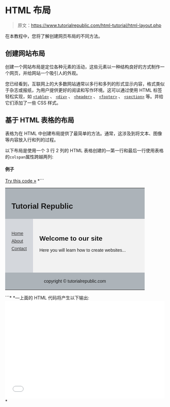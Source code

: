 # HTML 布局

> 原文：<https://www.tutorialrepublic.com/html-tutorial/html-layout.php>

在本教程中，您将了解创建网页布局的不同方法。

## 创建网站布局

创建一个网站布局是定位各种元素的活动，这些元素以一种结构良好的方式制作一个网页，并给网站一个吸引人的外观。

您已经看到，互联网上的大多数网站通常以多行和多列的形式显示内容，格式类似于杂志或报纸，为用户提供更好的阅读和写作环境。这可以通过使用 HTML 标签轻松实现，如 [`<table>`](../html-reference/html-table-tag.php) 、 [`<div>`](../html-reference/html-div-tag.php) 、 [`<header>`](../html-reference/html5-header-tag.php) 、 [`<footer>`](../html-reference/html5-footer-tag.php) 、 [`<section>`](../html-reference/html5-section-tag.php) 等。并给它们添加了一些 CSS 样式。

## 基于 HTML 表格的布局

表格为在 HTML 中创建布局提供了最简单的方法。通常，这涉及到将文本、图像等内容放入行和列的过程。

以下布局是使用一个 3 行 2 列的 HTML 表格创建的—第一行和最后一行使用表格的`colspan`属性跨越两列:

#### 例子

[Try this code »](../codelab.php?topic=html&file=table-layout "Try this code using online Editor") *```
<!DOCTYPE html>
<html lang="en">
<head>
<meta charset="utf-8">
<title>HTML Table Layout</title>
</head>
<body style="margin:0px;">
    <table style="width:100%; border-collapse:collapse; font:14px Arial,sans-serif;">
        <tr>
            <td colspan="2" style="padding:10px 20px; background-color:#acb3b9;">
                <h1 style="font-size:24px;">Tutorial Republic</h1>
            </td>
        </tr>
        <tr style="height:170px;">
            <td style="width:20%; padding:20px; background-color:#d4d7dc; vertical-align: top;">
                <ul style="list-style:none; padding:0px; line-height:24px;">
                    <li><a href="#" style="color:#333;">Home</a></li>
                    <li><a href="#" style="color:#333;">About</a></li>
                    <li><a href="#" style="color:#333;">Contact</a></li>
                </ul>
            </td>
            <td style="padding:20px; background-color:#f2f2f2; vertical-align:top;">
                <h2>Welcome to our site</h2>
                <p>Here you will learn how to create websites...</p>
            </td>
        </tr>
        <tr>
            <td colspan="2" style="padding:5px; background-color:#acb3b9; text-align:center;">
                <p>copyright &copy; tutorialrepublic.com</p>
            </td>
        </tr>
    </table>
</body>
</html>
```*  *—上面的 HTML 代码将产生以下输出:

<iframe style="width:100%; height:310px; border:none;" src="../examples/html/table-layout.html"><!--Warning box--> <div class="color-box"> <div class="shadow"> <div class="info-tab warning-icon" title="Warning"><i/></div> <div class="warning-box"> <p><strong>警告:</strong>上例中用于创建布局的方法没有错，但不推荐。避免使用<a href="html-tables.php">表格</a>和<a href="html-styles.php#inline-styles">内嵌样式</a>来创建布局。使用表格创建的布局通常渲染速度非常慢。表格应该只用于显示表格数据。</p> </div> </div> </div> <!--End:Warning box--> <hr/> <h2>基于 HTML Div 的布局</h2> <p>使用<a href="../html-reference/html-div-tag.php"> <code>&lt;div&gt;</code> </a>元素是在 HTML 中创建布局最常见的方法。元素用于标记一个内容块，或者一组 HTML 文档中的其他元素。如果需要，它还可以包含其他 div 元素。</p> <p>以下示例使用 div 元素创建多列布局。它将产生与前面使用 table 元素的示例相同的结果:</p> <!--Code box--> <div class="example"> <div class="codebox"> <div class="codebox-title"><h4>例子</h4><a href="../codelab.php?topic=html&amp;file=div-layout" target="_blank" class="try-btn" title="Try this code using online Editor">Try this code <span>»</span></a><span class="box-size"><i title="Maximize"/></span></div> <pre class="syntax-highlighter line-numbers scroll xxlarge"><code class="language-markup">&lt;!DOCTYPE html&gt; &lt;html lang="en"&gt; &lt;head&gt; &lt;meta charset="utf-8"&gt; &lt;title&gt;HTML Div Layout&lt;/title&gt; &lt;style&gt; body { font: 14px Arial,sans-serif; margin: 0px; } .header { padding: 10px 20px; background: #acb3b9; } .header h1 { font-size: 24px; } .container { width: 100%; background: #f2f2f2; } .nav, .section { float: left; padding: 20px; min-height: 170px; box-sizing: border-box; } .nav { width: 20%; background: #d4d7dc; } .section { width: 80%; } .nav ul { list-style: none; line-height: 24px; padding: 0px; } .nav ul li a { color: #333; } .clearfix:after { content: "."; display: block; height: 0; clear: both; visibility: hidden; } .footer { background: #acb3b9; text-align: center; padding: 5px; } &lt;/style&gt; &lt;/head&gt; &lt;body&gt; &lt;div class="container"&gt; &lt;div class="header"&gt; &lt;h1&gt;Tutorial Republic&lt;/h1&gt; &lt;/div&gt; &lt;div class="wrapper clearfix"&gt; &lt;div class="nav"&gt; &lt;ul&gt; &lt;li&gt;&lt;a href="#"&gt;Home&lt;/a&gt;&lt;/li&gt; &lt;li&gt;&lt;a href="#"&gt;About&lt;/a&gt;&lt;/li&gt; &lt;li&gt;&lt;a href="#"&gt;Contact&lt;/a&gt;&lt;/li&gt; &lt;/ul&gt; &lt;/div&gt; &lt;div class="section"&gt; &lt;h2&gt;Welcome to our site&lt;/h2&gt; &lt;p&gt;Here you will learn how to create websites...&lt;/p&gt; &lt;/div&gt; &lt;/div&gt; &lt;div class="footer"&gt; &lt;p&gt;copyright &amp;copy; tutorialrepublic.com&lt;/p&gt; &lt;/div&gt; &lt;/div&gt; &lt;/body&gt; &lt;/html&gt;</code></pre> </div> </div> <!--End:Code box--> <p class="break">—上面的 HTML 代码将产生与上一示例相同的输出:</p> <iframe style="width:100%; height:310px; border:none;" src="../examples/html/div-layout.html"/> <p>我们使用<a href="/css-tutorial/css-alignment.php#floating-elements"> CSS 浮动</a>技术创建了这个布局，因为大多数浏览器都支持它。或者，您也可以使用 CSS3 flexbox 来创建更现代、更灵活的布局。参见<a href="/css-tutorial/css3-flexible-box-layouts.php"> CSS3 柔性盒布局</a>教程，详细了解 flexbox。</p> <!--Tip box--> <div class="color-box"> <div class="shadow"> <div class="info-tab tip-icon" title="Useful Tips"><i/></div> <div class="tip-box"> <p>提示:使用 DIV 元素和 CSS 可以创建更好的网页布局。您可以通过编辑一个 CSS 文件来更改网站所有页面的布局。要详细了解 CSS，请查看我们的<a href="/css-tutorial/"> CSS 教程</a>部分。</p> </div> </div> </div> <!--End:Tip box--> <hr/> <h2>使用 HTML5 结构元素</h2> <p>HTML5 引入了新的结构元素，如<a href="../html-reference/html5-header-tag.php"><code>&lt;header&gt;</code></a><a href="../html-reference/html5-footer-tag.php"><code>&lt;footer&gt;</code></a><a href="../html-reference/html5-nav-tag.php"><code>&lt;nav&gt;</code></a><a href="../html-reference/html5-section-tag.php"><code>&lt;section&gt;</code></a>等。以更具语义的方式定义网页的不同部分。</p> <p>你可以考虑用这些元素来代替常用的类，比如<code>.header</code>、<code>.footer</code>、<code>.nav</code>、<code>.section</code>等。以下示例使用新的 HTML5 结构元素来创建与我们在前面的示例中创建的布局相同的布局。</p> <!--Code box--> <div class="example"> <div class="codebox"> <div class="codebox-title"><h4>例子</h4><a href="../codelab.php?topic=html5&amp;file=semantic-website-layout" target="_blank" class="try-btn" title="Try this code using online Editor">Try this code <span>»</span></a><span class="box-size"><i title="Maximize"/></span></div> <pre class="syntax-highlighter line-numbers scroll xxlarge"><code class="language-markup">&lt;!DOCTYPE html&gt; &lt;html lang="en"&gt; &lt;head&gt; &lt;meta charset="utf-8"&gt; &lt;title&gt;HTML5 Web Page Layout&lt;/title&gt; &lt;style&gt; body { font: 14px Arial,sans-serif; margin: 0px; } header { padding: 10px 20px; background: #acb3b9; } header h1 { font-size: 24px; } .container { width: 100%; background: #f2f2f2; } nav, section { float: left; padding: 20px; min-height: 170px; box-sizing: border-box; } section { width: 80%; } nav { width: 20%; background: #d4d7dc; } nav ul { list-style: none; line-height: 24px; padding: 0px; } nav ul li a { color: #333; } .clearfix:after { content: "."; display: block; height: 0; clear: both; visibility: hidden; } footer { background: #acb3b9; text-align: center; padding: 5px; } &lt;/style&gt; &lt;/head&gt; &lt;body&gt; &lt;div class="container"&gt; &lt;header&gt; &lt;h1&gt;Tutorial Republic&lt;/h1&gt; &lt;/header&gt; &lt;div class="wrapper clearfix"&gt; &lt;nav&gt; &lt;ul&gt; &lt;li&gt;&lt;a href="#"&gt;Home&lt;/a&gt;&lt;/li&gt; &lt;li&gt;&lt;a href="#"&gt;About&lt;/a&gt;&lt;/li&gt; &lt;li&gt;&lt;a href="#"&gt;Contact&lt;/a&gt;&lt;/li&gt; &lt;/ul&gt; &lt;/nav&gt; &lt;section&gt; &lt;h2&gt;Welcome to our site&lt;/h2&gt; &lt;p&gt;Here you will learn how to create websites...&lt;/p&gt; &lt;/section&gt; &lt;/div&gt; &lt;footer&gt; &lt;p&gt;copyright &amp;copy; tutorialrepublic.com&lt;/p&gt; &lt;/footer&gt; &lt;/div&gt; &lt;/body&gt; &lt;/html&gt;</code></pre> </div> </div> <!--End:Code box--> <p class="break">—上面的 HTML 代码也将产生与上一个示例相同的输出:</p> <iframe style="width:100%; height:310px; border:none;" src="../examples/html5/semantic-website-layout.html"/> <p>下表简要概述了新的 HTML5 结构元素。</p> <div class="shadow"> <table class="data"> <tr> <th style="width: 100px;">标签</th> <th>描述</th> </tr> <tr> <td><code><a href="../html-reference/html5-header-tag.php">&lt;header&gt;</a></code></td> <td>表示文档或节的标题。</td> </tr> <tr> <td><code><a href="../html-reference/html5-footer-tag.php">&lt;footer&gt;</a></code></td> <td>表示文档或节的页脚。</td> </tr> <tr> <td><code><a href="../html-reference/html5-nav-tag.php">&lt;nav&gt;</a></code></td> <td>表示导航链接的一部分。</td> </tr> <tr> <td><code><a href="../html-reference/html5-section-tag.php">&lt;section&gt;</a></code></td> <td>表示文档的一部分，如页眉、页脚等。</td> </tr> <tr> <td><code><a href="../html-reference/html5-article-tag.php">&lt;article&gt;</a></code></td> <td>代表一篇文章、博客帖子或其他独立的信息单元。</td> </tr> <tr> <td><code><a href="../html-reference/html5-aside-tag.php">&lt;aside&gt;</a></code></td> <td>表示与页面内容松散相关的一些内容。</td> </tr> </table> </div> <p>请查看关于<a href="../html-reference/html5-tags.php"> HTML5 标签</a>的参考资料，了解新推出的标签。</p> <!--Bottom Navigation--> <!--End:Bottom Navigation--> <!-- InstanceEndEditable -->&#13; </body> </html></iframe>*